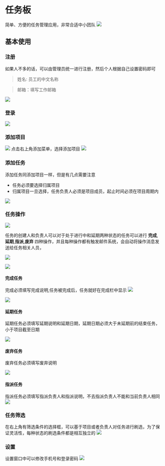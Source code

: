 # 任务板
简单、方便的任务管理应用，非常合适中小团队
![](./img/任务看板.jpg)
## 基本使用
### 注册
如果人不多的话，可以由管理员统一进行注册，然后个人根据自己设置密码即可
> 姓名: 员工的中文名称

> 邮箱：填写工作邮箱

![](./img/注册.jpg)

### 登录
![](./img/登录.jpg)

### 添加项目
![](./img/添加.jpg)
点击右上角添加菜单，选择添加项目
![](./img/添加项目.jpg)

### 添加任务
添加任务同添加项目一样，但是有几点需要注意
- 任务必须要选择归属项目
- 归属项目一旦选择，任务负责人必须是项目成员，起止时间必须在项目周期内

![](./img/添加任务.jpg)

### 任务操作
![](./img/任务介绍.jpg)

任务的创建人和负责人可以对于处于进行中和延期两种状态的任务可以进行 **完成**,**延期**,**指派**,**废弃** 四种操作，并且每种操作都有触发邮件系统，会自动将操作消息发送给任务相关人员，

![](./img/任务操作.jpg)

![](./img/邮件说明.jpg)

#### 完成任务
完成必须填写完成说明,任务被完成后，任务就好在完成栏中显示
![](./img/完成任务.jpg)

![](./img/任务完成后.jpg)
#### 延期任务
延期任务必须填写延期说明和延期日期，延期日期必须大于未延期前的结束任务，小于项目截至日期

![](./img/延期任务.jpg)
#### 废弃任务
废弃任务必须填写废弃说明

![](./img/废弃任务.jpg)
#### 指派任务
指派任务必须填写指派负责人和指派说明，不去指派负责人不能和当前负责人相同
![](./img/指派任务.jpg)

### 任务筛选
在右上角有筛选条件的选择框，可以基于项目或者负责人对任务进行刷选，为了保证灵活性，每种状态的刷选条件都是相互独立的
![](./img/任务筛选.jpg)

### 设置
设置窗口中可以修改手机号和登录密码
![](./img/设置.jpg)
